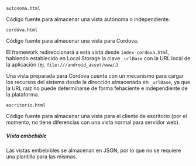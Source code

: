 `autonoma.html`

Código fuente para almacenar una vista autónoma o independiente.

`cordova.html`

Código fuente para almacenar una vista para Cordova.

El framework redireccionará a esta vista desde `index-cordova.html`, habiendo establecido en Local Storage la clave `_urlBase` con la URL local de la aplicación (ej. `file:///android_asset/www/`.)

Una vista preparada para Cordova cuenta con un mecanismo para cargar los recursos del sistema desde la dirección almacenada en `_urlBase`, ya que la URL raíz no puede determinarse de forma fehaciente e independiente de la plataforma.

`escritorio.html`

Código fuente para almacenar una vista para el cliente de escritorio (por el momento, no tiene diferencias con una vista normal para servidor web).

##### Vista embebible

Las vistas embebibles se almacenan en JSON, por lo que no se requiere una plantilla para las mismas.